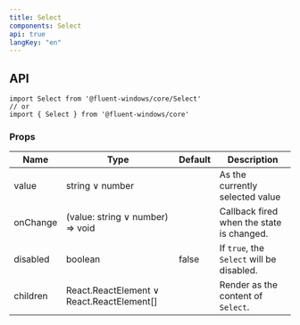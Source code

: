 ```yaml
---
title: Select
components: Select
api: true
langKey: "en"
---
```


## API

```
import Select from '@fluent-windows/core/Select'
// or
import { Select } from '@fluent-windows/core'
```

### Props

| Name | Type | Default | Description |
| --- | --- | --- | --- |
| value | string &or; number |  | As the currently selected value |
| onChange | (value: string &or; number) => void |  | Callback fired when the state is changed. |
| disabled | boolean | false | 	If `true`, the `Select` will be disabled. |
| children | React.ReactElement &or; React.ReactElement[] |  | Render as the content of `Select`. |
